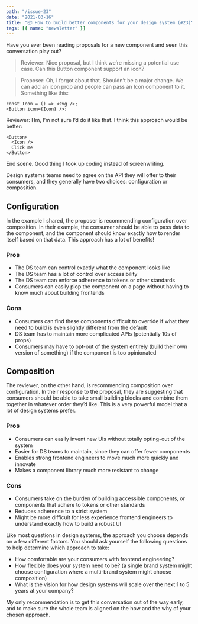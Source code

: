 ```yaml
---
path: "/issue-23"
date: "2021-03-16"
title: "📦 How to build better components for your design system (#23)"
tags: [{ name: "newsletter" }]
---
```


Have you ever been reading proposals for a new component and seen this conversation play out?

> Reviewer: Nice proposal, but I think we’re missing a potential use case. Can this Button component support an icon?

> Proposer: Oh, I forgot about that. Shouldn’t be a major change. We can add an icon prop and people can pass an Icon component to it. Something like this:

```tsx
const Icon = () => <svg />;
<Button icon={Icon} />;
```

Reviewer: Hm, I’m not sure I’d do it like that. I think this approach would be better:

```tsx
<Button>
  <Icon />
  Click me
</Button>
```

End scene. Good thing I took up coding instead of screenwriting.

Design systems teams need to agree on the API they will offer to their consumers, and they generally have two choices: configuration or composition.

## Configuration

In the example I shared, the proposer is recommending configuration over composition. In their example, the consumer should be able to pass data to the component, and the component should know exactly how to render itself based on that data. This approach has a lot of benefits!

### Pros

- The DS team can control exactly what the component looks like
- The DS team has a lot of control over accessibility
- The DS team can enforce adherence to tokens or other standards
- Consumers can easily plop the component on a page without having to know much about building frontends

### Cons

- Consumers can find these components difficult to override if what they need to build is even slightly different from the default
- DS team has to maintain more complicated APIs (potentially 10s of props)
- Consumers may have to opt-out of the system entirely (build their own version of something) if the component is too opinionated

## Composition

The reviewer, on the other hand, is recommending composition over configuration. In their response to the proposal, they are suggesting that consumers should be able to take small building blocks and combine them together in whatever order they’d like. This is a very powerful model that a lot of design systems prefer.

### Pros

- Consumers can easily invent new UIs without totally opting-out of the system
- Easier for DS teams to maintain, since they can offer fewer components
- Enables strong frontend engineers to move much more quickly and innovate
- Makes a component library much more resistant to change

### Cons

- Consumers take on the burden of building accessible components, or components that adhere to tokens or other standards
- Reduces adherence to a strict system
- Might be more difficult for less experience frontend engineers to understand exactly how to build a robust UI

Like most questions in design systems, the approach you choose depends on a few different factors. You should ask yourself the following questions to help determine which approach to take:

- How comfortable are your consumers with frontend engineering?
- How flexible does your system need to be? (a single brand system might choose configuration where a multi-brand system might choose composition)
- What is the vision for how design systems will scale over the next 1 to 5 years at your company?

My only recommendation is to get this conversation out of the way early, and to make sure the whole team is aligned on the how and the why of your chosen approach.
